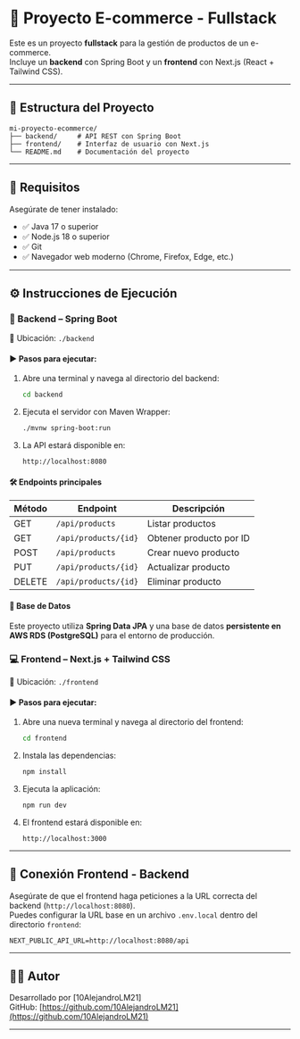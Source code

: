 # 🛒 Proyecto E-commerce - Fullstack

Este es un proyecto **fullstack** para la gestión de productos de un e-commerce.  
Incluye un **backend** con Spring Boot y un **frontend** con Next.js (React + Tailwind CSS).

---

## 📁 Estructura del Proyecto

```
mi-proyecto-ecommerce/
├── backend/     # API REST con Spring Boot
├── frontend/    # Interfaz de usuario con Next.js
└── README.md    # Documentación del proyecto
```

---

## 🚀 Requisitos

Asegúrate de tener instalado:

- ✅ Java 17 o superior  
- ✅ Node.js 18 o superior  
- ✅ Git  
- ✅ Navegador web moderno (Chrome, Firefox, Edge, etc.)

---

## ⚙️ Instrucciones de Ejecución

### 🧩 Backend – Spring Boot

📁 Ubicación: `./backend`

#### ▶️ Pasos para ejecutar:

1. Abre una terminal y navega al directorio del backend:

   ```bash
   cd backend
   ```

2. Ejecuta el servidor con Maven Wrapper:

   ```bash
   ./mvnw spring-boot:run
   ```

3. La API estará disponible en:

   ```
   http://localhost:8080
   ```

#### 🛠️ Endpoints principales

| Método | Endpoint              | Descripción                |
|--------|-----------------------|----------------------------|
| GET    | `/api/products`       | Listar productos           |
| GET    | `/api/products/{id}`  | Obtener producto por ID    |
| POST   | `/api/products`       | Crear nuevo producto       |
| PUT    | `/api/products/{id}`  | Actualizar producto        |
| DELETE | `/api/products/{id}`  | Eliminar producto          |

#### 💾 Base de Datos

Este proyecto utiliza **Spring Data JPA** y una base de datos **persistente en AWS RDS (PostgreSQL)** para el entorno de producción.


### 💻 Frontend – Next.js + Tailwind CSS

📁 Ubicación: `./frontend`

#### ▶️ Pasos para ejecutar:

1. Abre una nueva terminal y navega al directorio del frontend:

   ```bash
   cd frontend
   ```

2. Instala las dependencias:

   ```bash
   npm install
   ```

3. Ejecuta la aplicación:

   ```bash
   npm run dev
   ```

4. El frontend estará disponible en:

   ```
   http://localhost:3000
   ```

---

## 🔗 Conexión Frontend - Backend

Asegúrate de que el frontend haga peticiones a la URL correcta del backend (`http://localhost:8080`).  
Puedes configurar la URL base en un archivo `.env.local` dentro del directorio `frontend`:

```
NEXT_PUBLIC_API_URL=http://localhost:8080/api
```

---

## 🧑‍💻 Autor

Desarrollado por [10AlejandroLM21]  
GitHub: [https://github.com/10AlejandroLM21](https://github.com/10AlejandroLM21)

---
